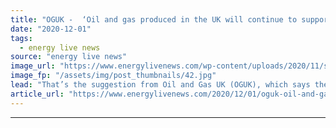 ```yaml
---
title: "OGUK -  ‘Oil and gas produced in the UK will continue to support energy security in decades to come’"
date: "2020-12-01"
tags: 
  - energy live news
source: "energy live news"
image_url: "https://www.energylivenews.com/wp-content/uploads/2020/11/shutterstock_244384327.jpg"
image_fp: "/assets/img/post_thumbnails/42.jpg"
lead: "That’s the suggestion from Oil and Gas UK (OGUK), which says the fossil fuels will continue to be used as part of a ‘changing and cleaner energy mix’"
article_url: "https://www.energylivenews.com/2020/12/01/oguk-oil-and-gas-produced-in-the-uk-will-continue-to-support-energy-security-in-decades-to-come/"
---
```


---
